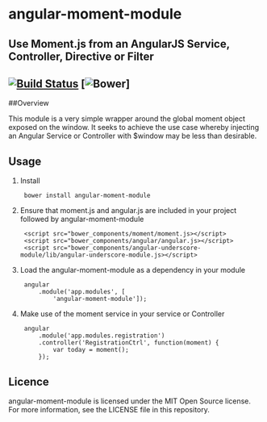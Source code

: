 # angular-moment-module

## Use Moment.js from an AngularJS Service, Controller, Directive or Filter

[![Build Status](https://travis-ci.org/patnolanireland/angular-moment-module.svg)](https://travis-ci.org/patnolanireland/angular-moment-module) [![Bower](https://img.shields.io/badge/bower-angular--moment--module-blue.svg)]
---

##Overview

This module is a very simple wrapper around the global moment object exposed on the window.  It seeks to achieve
 the use case whereby injecting an Angular Service or Controller with $window may be less than desirable.

## Usage

1. Install

        bower install angular-moment-module

2. Ensure that moment.js and angular.js are included in your project followed by angular-moment-module

        <script src="bower_components/moment/moment.js></script>
        <script src="bower_components/angular/angular.js></script>
        <script src="bower_components/angular-underscore-module/lib/angular-underscore-module.js></script>

3. Load the angular-moment-module as a dependency in your module

        angular
            .module('app.modules', [
                'angular-moment-module']);

4. Make use of the moment service in your service or Controller

        angular
            .module('app.modules.registration')
            .controller('RegistrationCtrl', function(moment) {
                var today = moment();
            });

## Licence

angular-moment-module is licensed under the MIT Open Source license. For more information, see the LICENSE file in this
repository.

